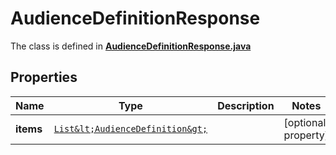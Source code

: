 

# AudienceDefinitionResponse

The class is defined in **[AudienceDefinitionResponse.java](../../src/main/java/org/openapitools/model/AudienceDefinitionResponse.java)**

## Properties

Name | Type | Description | Notes
------------ | ------------- | ------------- | -------------
**items** | [`List&lt;AudienceDefinition&gt;`](AudienceDefinition.md) |  |  [optional property]




